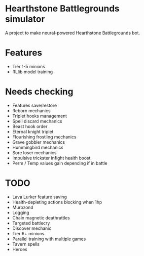 # Hearthstone Battlegrounds simulator
A project to make neural-powered Hearthstone Battlegrounds bot.
# Features
 - Tier 1-5 minions
 - RLlib model training

# Needs checking
 - Features save/restore
 - Reborn mechanics
 - Triplet hooks management
 - Spell discard mechanics
 - Beast hook order
 - Eternal knight triplet
 - Flourishing frostling mechanics
 - Grave gobbler mechanics
 - Hummingbird mechanics
 - Sore loser mechanics
 - Impulsive trickster infight health boost
 - Perm / Temp values gain depending if in battle

# TODO
 - Lava Lurker feature saving
 - Health-depleting actions blocking when 1hp
 - Murozond
 - Logging
 - Chain magnetic deathrattles
 - Targeted battlecry
 - Discover mechanic
 - Tier 6+ minions
 - Parallel training with multiple games
 - Tavern spells
 - Heroes